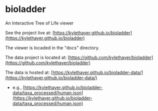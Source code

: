 # bioladder
An Interactive Tree of Life viewer

See the project live at: [https://kylethayer.github.io/bioladder](https://kylethayer.github.io/bioladder)

The viewer is locaded in the "docs" directory.

The data project is located at: [https://github.com/kylethayer/bioladder](https://github.com/kylethayer/bioladder)

The data is hosted at: [https://kylethayer.github.io/bioladder-data/](https://kylethayer.github.io/bioladder-data/)
- e.g., [https://kylethayer.github.io/bioladder-data/taxa_processed/human.json](https://kylethayer.github.io/bioladder-data/taxa_processed/human.json)
